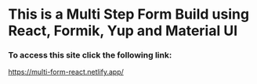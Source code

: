# This is a Multi Step Form Build using React, Formik, Yup and Material UI

### To access this site click the following link:
https://multi-form-react.netlify.app/
